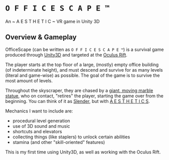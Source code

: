 # `O F F I C E S C A P E ™`
An  ~ A E S T H E T I C ~ VR game in Unity 3D 

## Overview & Gameplay
OfficeScape (can be written as `O F F I C E S C A P E ™`) is a survival game produced through [Unity3D](https://unity3d.com/) and targeted at the [Oculus Rift](http://oculus.com).

The player starts at the top floor of a large, (mostly) empty office building (of indeterminate height), and must descend and survive for as many levels (literal and game-wise) as possible. The goal of the game is to survive the most amount of levels.

Throughout the skyscraper, they are chased by a [giant, moving marble statue](https://youtu.be/_4gl-FX2RvI?t=3m6s), who on contact, "retires" the player, starting the game over from the beginning. You can think of it as [Slender](http://slendergame.com/), but with [A E S T H E T I C S](https://www.reddit.com/r/VaporwaveAesthetics).

Mechanics I want to include are:
* procedural level generation
* use of 3D sound and music
* shortcuts and elevators
* collecting things (like staplers) to unlock certain abilities
* stamina (and other "skill-oriented" features)

This is my first time using Unity3D, as well as working with the Oculus Rift.
